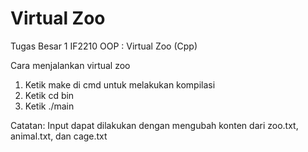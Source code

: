 # Virtual Zoo
Tugas Besar 1 IF2210 OOP : Virtual Zoo (Cpp) 

Cara menjalankan virtual zoo
1. Ketik make di cmd untuk melakukan kompilasi
2. Ketik cd bin
3. Ketik ./main

Catatan: Input dapat dilakukan dengan mengubah konten dari zoo.txt, animal.txt, dan cage.txt
